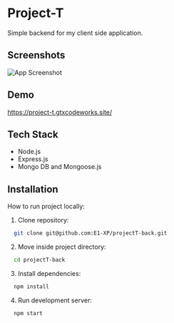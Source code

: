 
# Project-T
Simple backend for my client side application.
## Screenshots

![App Screenshot](https://images.ctfassets.net/ysju8du0bph9/4CkvAYu0aIVJHadq8Un0iS/6a4d75ad90038cc95d3e4a14c912a526/tback.png)


## Demo

https://project-t.gtxcodeworks.site/
## Tech Stack

- Node.js
- Express.js
- Mongo DB and Mongoose.js
## Installation

How to run project locally:

1. Clone repository:
```bash
  git clone git@github.com:E1-XP/projectT-back.git
```
2. Move inside project directory:
```bash
  cd projectT-back
```
3. Install dependencies:
```bash
  npm install
```
4. Run development server:
```bash
  npm start
```
    
